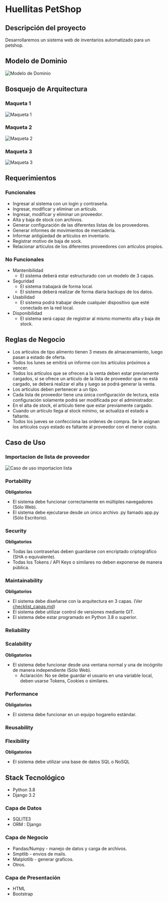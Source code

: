# Huellitas PetShop

## Descripción del proyecto

Desarrollaremos un sistema web de inventarios automatizado para un petshop.

## Modelo de Dominio

![Modelo de Dominio](/documentacion/Modelodedominio.png)

## Bosquejo de Arquitectura

### Maqueta 1
![Maqueta 1](/documentacion/maqueta1.png)

### Maqueta 2
![Maqueta 2](/documentacion/maqueta2.png)

### Maqueta 3
![Maqueta 3](/documentacion/maqueta3.png)

## Requerimientos

### Funcionales

+ Ingresar al sistema con un login y contraseña.
+ Ingresar, modificar y eliminar un artículo.
+ Ingresar, modificar y eliminar un proveedor.
+ Alta y baja de stock con archivos.
+ Generar configuración de las diferentes listas de los proveedores.
+ Generar informes de movimientos de mercadería.
+ Informar antigüedad de artículos en inventario.
+ Registrar motivo de baja de sock.
+ Relacionar artículos de los diferentes proveedores con artículos propios.

### No Funcionales

+ Mantenibilidad
    + El sistema deberá estar estructurado con un modelo de 3 capas.
+ Seguridad
    + El sistema trabajará de forma local.
    + El sistema deberá realizar de forma diaria backups de los datos.
+ Usabilidad
    + El sistema podrá trabajar desde cualquier dispositivo que esté conectado en la red local.
+ Disponibilidad
    + El sistema será capaz de registrar al mismo momento alta y baja de stock.



## Reglas de Negocio

+ Los artículos de tipo alimento tienen 3 meses de almacenamiento, luego pasan a estado de oferta.
+ Todos los lunes se emitirá un informe con los artículos próximos a vencer.
+ Todos los artículos que se ofrecen a la venta deben estar previamente cargados, si se ofrece un artículo de la lísta de proveedor que no está cargado, se deberá realizar el alta y luego se podrá generar la venta.
+ Los artículos deben pertenecer a un tipo.
+  Cada lista de proveedor tiene una única configuración de lectura, esta configuración solamente podrá ser modificada por el administrador.
+ En el alta de stock, el artículo tiene que estar previamente cargado.
+ Cuando un artículo llega al stock mínimo, se actualiza el estado a faltante.
+ Todos los jueves se confecciona las ordenes de compra. Se le asignan los artículos cuyo estado es faltante al proveedor con el menor costo. 

## Caso de Uso

### Importacion de lista de proveedor

![Caso de uso importacion lista](/documentacion/cu-importararchivo.png)

### Portability

**Obligatorios**

- El sistema debe funcionar correctamente en múltiples navegadores (Sólo Web).
- El sistema debe ejecutarse desde un único archivo .py llamado app.py (Sólo Escritorio).

### Security

**Obligatorios**

- Todas las contraseñas deben guardarse con encriptado criptográfico (SHA o equivalente).
- Todas los Tokens / API Keys o similares no deben exponerse de manera pública.

### Maintainability

**Obligatorios**

- El sistema debe diseñarse con la arquitectura en 3 capas. (Ver [checklist_capas.md](checklist_capas.md))
- El sistema debe utilizar control de versiones mediante GIT.
- El sistema debe estar programado en Python 3.8 o superior.

### Reliability

### Scalability

**Obligatorios**

- El sistema debe funcionar desde una ventana normal y una de incógnito de manera independiente (Sólo Web).
  - Aclaración: No se debe guardar el usuario en una variable local, deben usarse Tokens, Cookies o similares.

### Performance

**Obligatorios**

- El sistema debe funcionar en un equipo hogareño estándar.

### Reusability

### Flexibility

**Obligatorios**

- El sistema debe utilizar una base de datos SQL o NoSQL

## Stack Tecnológico

  + Python 3.8
  + Django 3.2 

### Capa de Datos

+ SQLITE3
+ ORM : Django

### Capa de Negocio

+ Pandas/Numpy - manejo de datos y carga de archivos.
+ Smptlib - envios de mails.
+ Matplotlib - generar graficos.
+ Otros.

### Capa de Presentación

+ HTML
+ Bootstrap